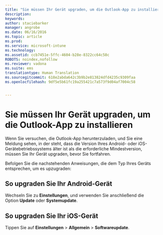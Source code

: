 ```yaml
---
title: "Sie müssen Ihr Gerät upgraden, um die Outlook-App zu installieren | Microsoft Intune"
description: 
keywords: 
author: staciebarker
manager: angrobe
ms.date: 06/16/2016
ms.topic: article
ms.prod: 
ms.service: microsoft-intune
ms.technology: 
ms.assetid: ccb7451e-5ffc-4604-b28e-8322cc64c58c
ROBOTS: noindex,nofollow
ms.reviewer: vadona
ms.suite: ems
translationtype: Human Translation
ms.sourcegitcommit: 618e2abda642c3b9b2e813824dfd4235c9309faa
ms.openlocfilehash: 9df5e5b61fc19a255421c7a573f9d04af7004c58


---
```


# Sie müssen Ihr Gerät upgraden, um die Outlook-App zu installieren

Wenn Sie versuchen, die Outlook-App herunterzuladen, und Sie eine Meldung sehen, in der steht, dass die Version Ihres Android- oder iOS-Gerätebetriebssystems älter ist als die erforderliche Mindestversion, müssen Sie Ihr Gerät upgraden, bevor Sie fortfahren.

Befolgen Sie die nachstehenden Anweisungen, die dem Typ Ihres Geräts entsprechen, um es upzugraden:

## So upgraden Sie Ihr Android-Gerät
Wechseln Sie zu **Einstellungen**, und verwenden Sie anschließend die Option **Update** oder **Systemupdate**.

## So upgraden Sie Ihr iOS-Gerät
Tippen Sie auf **Einstellungen** &gt; **Allgemein** &gt; **Softwareupdate**.



<!--HONumber=Jul16_HO4-->


